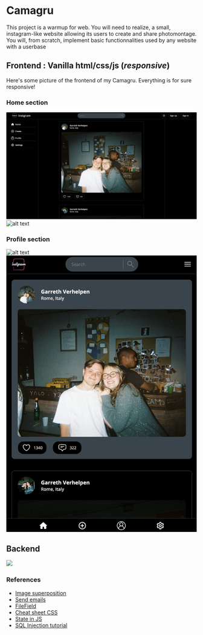 # Camagru
This project is a warmup for web. You will need to realize, a small, instagram-like website allowing its users to create and share photomontage. You will, from scratch, implement basic functionnalities used by any website with a userbase


## Frontend : Vanilla html/css/js (*responsive*)
Here's some picture of the frontend of my Camagru. Everything is for sure responsive!

### Home section
![alt text](./readme/readme-front.png)
![alt text](./readme/readme-front3.png)

### Profile section
![alt text](./readme/readme-front2.png)
![alt text](./readme/readme-front4.png)


## Backend

<img src="https://media0.giphy.com/media/TLeLKUdIc1tvAxb7ab/giphy.gif"/>

### References

- [Image superposition](https://openclassrooms.com/forum/sujet/bd-transparence-png-et-superposition-d-images)
- [Send emails](https://www.justinsilver.com/technology/osx/send-emails-mac-os-x-postfix-gmail-relay/)
- [FileField](https://wtforms.readthedocs.io/en/2.3.x/fields/)
- [Cheat sheet CSS](https://css-tricks.com/snippets/css/a-guide-to-flexbox/#flexbox-background)
- [State in JS](https://www.codeinwp.com/snippets/jquery-document-ready-in-vanilla-javascript/#gref)
- [SQL Injection tutorial](http://www.tizag.com/mysqlTutorial/mysql-php-sql-injection.php)
